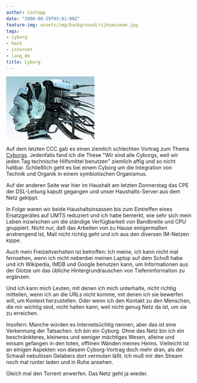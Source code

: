 ```yaml
---
author: isotopp
date: "2008-08-29T03:01:00Z"
feature-img: assets/img/background/rijksmuseum.jpg
tags:
- cyborg
- hack
- internet
- lang_de
title: Cyborg
---
```

![](/uploads/cyborg.jpg)

Auf dem letzten CCC gab es einen ziemlich schlechten Vortrag zum Thema
[Cyborgs](http://events.ccc.de/congress/2007/Fahrplan/events/2228.en.html).
Jedenfalls fand ich die These "Wir sind alle Cyborgs, weil wir jeden Tag
technische Hilfsmittel benutzen" ziemlich affig und so nicht haltbar.
Schließlich geht es bei einem Cyborg um die Integration von Technik und
Organik in einem symbiotischen Organismus.

Auf der anderen Seite war hier im Haushalt am letzten Donnerstag das CPE der
DSL-Leitung kaputt gegangen und unser Haushalts-Server aus dem Netz gekippt.

In Folge waren wir beide Haushaltsinsassen bis zum Eintreffen eines
Ersatzgerätes auf UMTS reduziert und ich habe bemerkt, wie sehr sich mein
Leben inzwischen um die ständige Verfügbarkeit von Bandbreite und CPU
gruppiert. Nicht nur, daß das Arbeiten von zu Hause einigermaßen anstrengend
ist, Mail nicht richtig geht und ich aus den diversen IM-Netzen kippe.

Auch mein Freizeitverhalten ist betroffen: Ich meine, ich kann nicht mal
fernsehen, wenn ich nicht nebenbei meinen Laptop auf dem Schoß habe und ich
Wikipedia, IMDB und Google benutzen kann, um Informationen aus der Glotze um
das übliche Hintergrundrauschen von Tiefeninformation zu ergänzen.

Und ich kann mich Leuten, mit denen ich mich unterhalte, nicht richtig
mitteilen, wenn ich an die URLs nicht komme, mit denen ich sie bewerfen
will, um Kontext herzustellen. Oder wenn ich den Kontakt zu den Menschen,
die mir wichtig sind, nicht halten kann, weil nicht genug Netz da ist, um
sie zu erreichen.

Insofern: Manche würden es Internetsüchtig nennen, aber das ist eine
Verkennung der Tatsachen. Ich _bin_ ein Cyborg. Ohne das Netz bin ich ein
beschränkteres, kleineres und weniger mächtiges Wesen, alleine und einsam
gefangen in den toten, offlinen Wänden meines Heims. Vielleicht ist an
einigen Aspekten von diesem Cyborg-Vortrag doch mehr dran, als der Schwall
nebulösen Gelabers dort vermuten läßt. Ich muß mir den Stream noch mal
runter laden und in Ruhe ansehen.

Gleich mal den Torrent anwerfen. Das Netz geht ja wieder.
